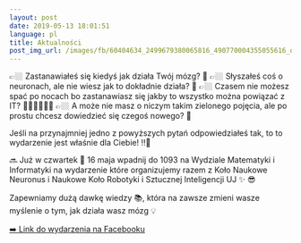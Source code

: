 ```yaml
---
layout: post
date: 2019-05-13 18:01:51
language: pl
title: Aktualności
post_img_url: /images/fb/60404634_2499679380065816_490770004355055616_o.jpg
---
```


👉🏼 Zastanawiałeś się kiedyś jak działa Twój mózg? 🧠
👉🏼 Słyszałeś coś o neuronach, ale nie wiesz jak to dokładnie działa? 🤯
👉🏼 Czasem nie możesz spać po nocach bo zastanawiasz się jakby to wszystko można powiązać z IT? 👩🏻‍💻👨🏻‍💻 
👉🏼 A może nie masz o niczym takim zielonego pojęcia, ale po prostu chcesz dowiedzieć się czegoś nowego? 🧐

Jeśli na przynajmniej jedno z powyższych pytań  odpowiedziałeś tak, to to wydarzenie jest właśnie dla Ciebie! ‼️🤗


🔜 Już w czwartek 📅  16 maja wpadnij do 1093 na Wydziale Matematyki i Informatyki na wydarzenie które organizujemy razem z Koło Naukowe Neuronus i Naukowe Koło Robotyki i Sztucznej Inteligencji UJ ✨ 😎
 
Zapewniamy dużą dawkę wiedzy 📚, która na zawsze zmieni wasze myślenie o tym, jak działa wasz mózg 💡

 <a href="https://www.facebook.com/events/279411386341733/">➡️ Link do wydarzenia na Facebooku</a>